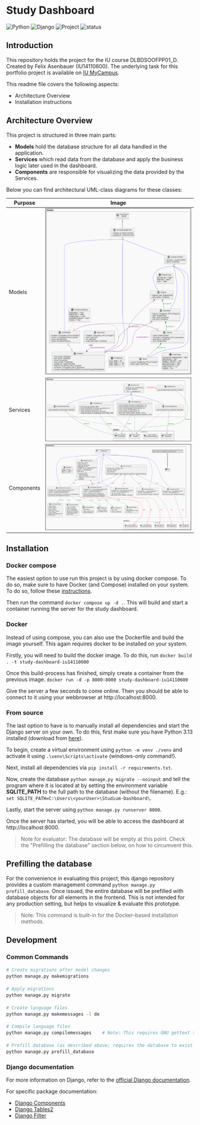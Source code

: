 # Study Dashboard

![Python](https://img.shields.io/badge/python-3.13.0-blue.svg)
![Django](https://img.shields.io/badge/django-5.2.1-green.svg)
![Project](https://img.shields.io/badge/Portfolio_Project_for-DLBDSOOFPP01__D-blue)
![status](https://img.shields.io/badge/100%25-awesome-green)

## Introduction

This repository holds the project for the IU course DLBDSOOFPP01_D. Created by Felix Asenbauer (IU14110600).
The underlying task for this portfolio project is available on [IU MyCampus](https://mycampus-classic.iu.org/mod/resource/view.php?id=230979).

This readme file covers the following aspects:

- Architecture Overview
- Installation instructions

## Architecture Overview

This project is structured in three main parts:

- **Models** hold the database structure for all data handled in the application.
- **Services** which read data from the database and apply the business logic later used in the dashboard. 
- **Components** are responsible for visualizing the data provided by the Services.

Below you can find architectural UML-class diagrams for these classes:

| Purpose    | Image                             |
|------------|-----------------------------------|
| Models     | ![](documentation\models.png)     |
| Services   | ![](documentation\services.png)   |
| Components | ![](documentation\components.png) |


## Installation

### Docker compose

The easiest option to use run this project is by using docker compose.
To do so, make sure to have Docker (and Compose) installed on your system. To do so, follow these [instructions](https://docs.docker.com/get-started/get-docker/).

Then run the command `docker compose up -d .`.
This will build and start a container running the server for the study dashboard.

### Docker

Instead of using compose, you can also use the Dockerfile and build the image yourself. This again requires docker to be installed on your system.

Firstly, you will need to build the docker image. To do this, run `docker build . -t study-dashboard-iu14110600`

Once this build-process has finished, simply create a container from the previous image. `docker run -d -p 8000:8000 study-dashboard-iu14110600`

Give the server a few seconds to come online. Then you should be able to connect to it using your webbrowser at http://localhost:8000. 


### From source

The last option to have is to manually install all dependencies and start the Django server on your own.
To do this, first make sure you have Python 3.13 installed (download from [here](https://www.python.org/downloads/)).

To begin, create a virtual environment using `python -m venv ./venv` and activate it using `.\venv\Scripts\activate` (windows-only command!).

Next, install all dependencies via `pip install -r requirements.txt`.

Now, create the database `python manage.py migrate --noinput` and tell the program where it is located at by setting 
the environment variable **SQLITE_PATH** to the full path to the database (without the filename). E.g.: `set SQLITE_PATH=C:\Users\<yourUser>\Studium-Dashboard\`.

Lastly, start the server using `python manage.py runserver 8000`.

Once the server has started, you will be able to access the dashboard at http://localhost:8000.

> Note for evaluator: The database will be empty at this point. Check the "Prefilling the database" section below, on how to circumvent this.


## Prefilling the database

For the convenience in evaluating this project, this django repository provides a custom management command `python manage.py prefill_database`.
Once issued, the entire database will be prefilled with database objects for all elements in the frontend. This is not intended for any production setting, but helps to visualize & evaluate this prototype.

> Note: This command is built-in for the Docker-based installation methods.

## Development

### Common Commands

```bash
# Create migrations after model changes
python manage.py makemigrations

# Apply migrations
python manage.py migrate

# Create language files
python manage.py makemessages -l de

# Compile language files
python manage.py compilemessages    # Note: This requires GNU gettext tools installed

# Prefill database (as described above; requires the database to exist and be fully migrated)
python manage.py prefill_database
```

### Django documentation

For more information on Django, refer to the [official Django documentation](https://docs.djangoproject.com/).

For specific package documentation:
- [Django Components](https://github.com/EmilStenstrom/django-components)
- [Django Tables2](https://django-tables2.readthedocs.io/)
- [Django Filter](https://django-filter.readthedocs.io/)
